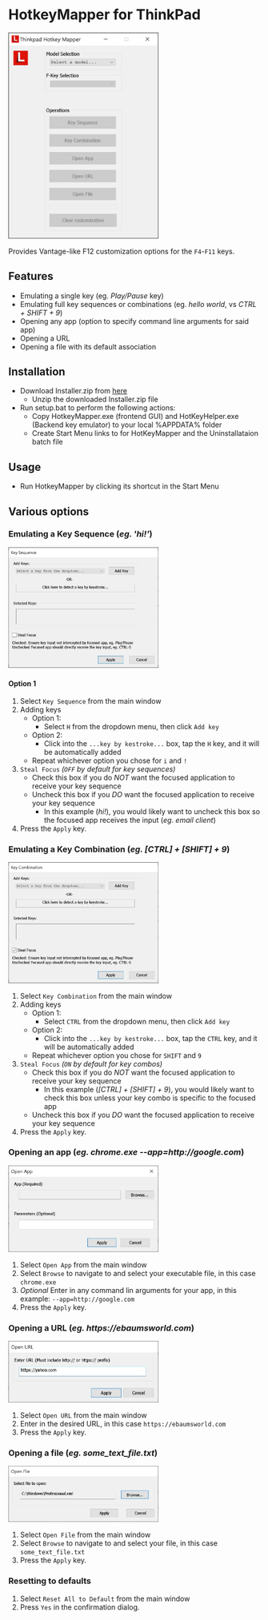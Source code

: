 # HotkeyMapper for ThinkPad

<img src="https://github.com/csavalas/HotkeyMapper/blob/main/screens/main.jpg?raw=true" alt="main" width="300"/>

Provides Vantage-like F12 customization options for the `F4`-`F11` keys.

## Features
* Emulating a single key (eg. _Play/Pause_ key)
* Emulating full key sequences or combinations (eg. _hello world_, vs _CTRL + SHIFT + 9_)
* Opening any app (option to specify command line arguments for said app)
* Opening a URL
* Opening a file with its default association

## Installation
* Download Installer.zip from [here](https://github.com/csavalas/HotkeyMapper)
  * Unzip the downloaded Installer.zip file
* Run setup.bat to perform the following actions:
  * Copy HotkeyMapper.exe (frontend GUI) and HotKeyHelper.exe (Backend key emulator) to your local %APPDATA% folder
  * Create Start Menu links to for HotKeyMapper and the Uninstallataion batch file

## Usage
 * Run HotkeyMapper by clicking its shortcut in the Start Menu

## Various options
### Emulating a Key Sequence (_eg. 'hi!'_)
<img src="https://github.com/csavalas/HotkeyMapper/blob/main/screens/keyseq.jpg?raw=true" alt="key1" width="300"/>

#### Option 1
1. Select `Key Sequence` from the main window
2. Adding keys
    * Option 1:
        * Select `H` from the dropdown menu, then click `Add key`
    * Option 2:
        * Click into the `...key by kestroke...` box, tap the `H` key, and it will be automatically added
    * Repeat whichever option you chose for `i` and `!`
3. `Steal Focus` _(`OFF` by default for key sequences)_
    * Check this box if you do _NOT_ want the focused application to receive your key sequence
    * Uncheck this box if you _DO_ want the focused application to receive your key sequence
        * In this example (_hi!_), you would likely want to uncheck this box so the focused app receives the input (_eg. email client_)
4. Press the `Apply` key.

### Emulating a Key Combination (_eg. [CTRL] + [SHIFT] + 9_)
<img src="https://github.com/csavalas/HotkeyMapper/blob/main/screens/keycombo.jpg?raw=true" alt="key1" width="300"/>

1. Select `Key Combination` from the main window
2. Adding keys
    * Option 1:
        * Select `CTRL` from the dropdown menu, then click `Add key`
    * Option 2:
        * Click into the `...key by kestroke...` box, tap the `CTRL` key, and it will be automatically added
    * Repeat whichever option you chose for `SHIFT` and `9`
3. `Steal Focus` _(`ON` by default for key combos)_
    * Check this box if you do _NOT_ want the focused application to receive your key sequence
        * In this example (_[CTRL] + [SHIFT] + 9_), you would likely want to check this box unless your key combo is specific to the focused app
    * Uncheck this box if you _DO_ want the focused application to receive your key sequence
4. Press the `Apply` key.

### Opening an app (_eg. chrome.exe --app=http://google.com_)
<img src="https://github.com/csavalas/HotkeyMapper/blob/main/screens/app.jpg?raw=true" alt="app" width="300"/>

1. Select `Open App` from the main window
2. Select `Browse` to navigate to and select your executable file, in this case `chrome.exe`
3. _Optional_ Enter in any command lin arguments for your app, in this example: `--app=http://google.com`
4. Press the `Apply` key.

### Opening a URL (_eg. https://ebaumsworld.com_)
<img src="https://github.com/csavalas/HotkeyMapper/blob/main/screens/url.jpg?raw=true" alt="app" width="300"/>

1. Select `Open URL` from the main window
2. Enter in the desired URL, in this case `https://ebaumsworld.com`
3. Press the `Apply` key.

### Opening a file (_eg. some_text_file.txt_)
<img src="https://github.com/csavalas/HotkeyMapper/blob/main/screens/file.jpg?raw=true" alt="app" width="300"/>

1. Select `Open File` from the main window
2. Select `Browse` to navigate to and select your file, in this case `some_text_file.txt`
3. Press the `Apply` key.

### Resetting to defaults

1. Select `Reset All to Default` from the main window
2. Press `Yes` in the confirmation dialog.

